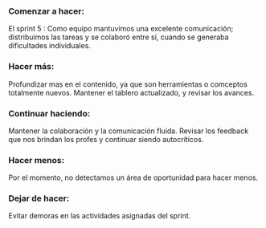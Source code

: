 ### Comenzar a hacer:
 
El sprint 5 : Como equipo mantuvimos una excelente comunicación; distribuimos las tareas y se colaboró entre sí, cuando se generaba dificultades individuales.

### Hacer más:
 
Profundizar mas en el contenido, ya que son herramientas o comceptos totalmente nuevos. 
Mantener el tablero actualizado, y revisar los avances. 

### Continuar haciendo:
 
Mantener la colaboración y la comunicación fluida. Revisar los feedback que nos brindan los profes y continuar siendo autocríticos. 
 
### Hacer menos:
 
Por el momento, no detectamos un área de oportunidad para hacer menos.
 
### Dejar de hacer:
 
 Evitar demoras en las actividades asignadas del sprint.

